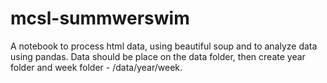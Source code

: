# mcsl-summwerswim

A notebook to process html data, using beautiful soup and to analyze data using pandas.
Data should be place on the data folder, then create year folder and week folder - /data/year/week.
